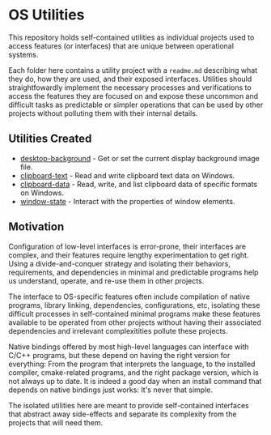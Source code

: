 # OS Utilities

This repository holds self-contained utilities as individual projects used to access features (or interfaces) that are unique between operational systems.

Each folder here contains a utility project with a `readme.md` describing what they do, how they are used, and their exposed interfaces. Utilities should straightfowardly implement the necessary processes and verifications to access the features they are focused on and expose these uncommon and difficult tasks as predictable or simpler operations that can be used by other projects without polluting them with their internal details.

## Utilities Created

- [desktop-background](./desktop-background/readme.md) - Get or set the current display background image file.
- [clipboard-text](./clipboard-text/readme.md) - Read and write clipboard text data on Windows.
- [clipboard-data](./clipboard-data/readme.md) - Read, write, and list clipboard data of specific formats on Windows.
- [window-state](./window-state/readme.md) - Interact with the properties of window elements.

## Motivation

Configuration of low-level interfaces is error-prone, their interfaces are complex, and their features require lengthy experimentation to get right. Using a divide-and-conquer strategy and isolating their behaviors, requirements, and dependencies in minimal and predictable programs help us understand, operate, and re-use them in other projects.

The interface to OS-specific features often include compilation of native programs, library linking, dependencies, configurations, etc, isolating these difficult processes in self-contained minimal programs make these features available to be operated from other projects without having their associated dependencies and irrelevant complexitities pollute these projects.

Native bindings offered by most high-level languages can interface with C/C++ programs, but these depend on having the right version for everything: From the program that interprets the language, to the installed compiler, cmake-related programs, and the right package version, which is not always up to date. It is indeed a good day when an install command that depends on native bindings just works: It's never that simple.

The isolated utilities here are meant to provide self-contained interfaces that abstract away side-effects and separate its complexity from the projects that will need them.

